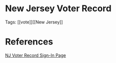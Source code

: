 # New Jersey Voter Record

Tags: [[vote]][[New Jersey]]

# References

[NJ Voter Record Sign-In Page](https://voter.svrs.nj.gov/auth/sign-in)
